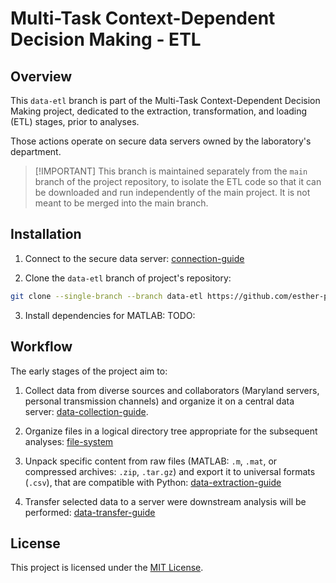 # Multi-Task Context-Dependent Decision Making - ETL

## Overview

This `data-etl` branch is part of the Multi-Task Context-Dependent Decision Making project,
dedicated to the extraction, transformation, and loading (ETL) stages, prior to analyses.

Those actions operate on secure data servers owned by the laboratory's department.

> [!IMPORTANT] This branch is maintained separately from the `main` branch of the project
> repository, to isolate the ETL code so that it can be downloaded and run independently of the main
> project. It is not meant to be merged into the main branch.

## Installation

1. Connect to the secure data server: [connection-guide](docs/servers.rst)

2. Clone the `data-etl` branch of project's repository:

  ```bash
  git clone --single-branch --branch data-etl https://github.com/esther-poniatowski/multitask-context-dependent-behavior.git
  ```

3. Install dependencies for MATLAB: TODO:

## Workflow

The early stages of the project aim to:

1. Collect data from diverse sources and collaborators (Maryland servers, personal transmission
   channels) and organize it on a central data server:
   [data-collection-guide](docs/data_collection.rst).

2. Organize files in a logical directory tree appropriate for the subsequent analyses:
   [file-system](docs/file_system.rst)

3. Unpack specific content from raw files (MATLAB: `.m`, `.mat`, or compressed archives: `.zip`,
   `.tar.gz`) and export it to universal formats (`.csv`), that are compatible with Python:
   [data-extraction-guide](docs/data_extraction.rst)

4. Transfer selected data to a server were downstream analysis will be performed:
   [data-transfer-guide](docs/data_transfer.rst)

## License

This project is licensed under the [MIT License](LICENSE).
